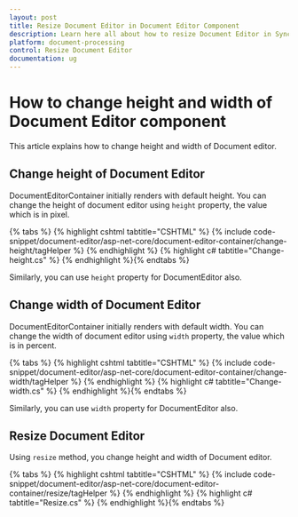 ```yaml
---
layout: post
title: Resize Document Editor in Document Editor Component
description: Learn here all about how to resize Document Editor in Syncfusion Document Editor component of Syncfusion Essential JS 2 and more.
platform: document-processing
control: Resize Document Editor
documentation: ug
---
```



# How to change height and width of Document Editor component

This article explains how to change height and width of Document editor.

## Change height of Document Editor

DocumentEditorContainer initially renders with default height. You can change the height of document editor using `height` property, the value which is in pixel.


{% tabs %}
{% highlight cshtml tabtitle="CSHTML" %}
{% include code-snippet/document-editor/asp-net-core/document-editor-container/change-height/tagHelper %}
{% endhighlight %}
{% highlight c# tabtitle="Change-height.cs" %}
{% endhighlight %}{% endtabs %}



Similarly, you can use `height` property for DocumentEditor also.

## Change width of Document Editor

DocumentEditorContainer initially renders with default width. You can change the width of document editor using `width` property, the value which is in percent.



{% tabs %}
{% highlight cshtml tabtitle="CSHTML" %}
{% include code-snippet/document-editor/asp-net-core/document-editor-container/change-width/tagHelper %}
{% endhighlight %}
{% highlight c# tabtitle="Change-width.cs" %}
{% endhighlight %}{% endtabs %}



Similarly, you can use `width` property for DocumentEditor also.

## Resize Document Editor

Using `resize` method, you change height and width of Document editor.


{% tabs %}
{% highlight cshtml tabtitle="CSHTML" %}
{% include code-snippet/document-editor/asp-net-core/document-editor-container/resize/tagHelper %}
{% endhighlight %}
{% highlight c# tabtitle="Resize.cs" %}
{% endhighlight %}{% endtabs %}

